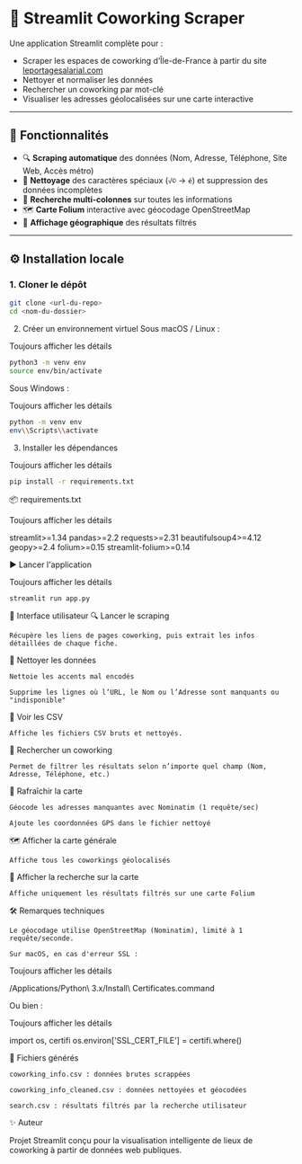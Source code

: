 # 🏢 Streamlit Coworking Scraper

Une application Streamlit complète pour :
- Scraper les espaces de coworking d’Île-de-France à partir du site [leportagesalarial.com](https://www.leportagesalarial.com/coworking/)
- Nettoyer et normaliser les données
- Rechercher un coworking par mot-clé
- Visualiser les adresses géolocalisées sur une carte interactive

---

## 🚀 Fonctionnalités

- 🔍 **Scraping automatique** des données (Nom, Adresse, Téléphone, Site Web, Accès métro)
- 🧹 **Nettoyage** des caractères spéciaux (`√©` → `é`) et suppression des données incomplètes
- 🔎 **Recherche multi-colonnes** sur toutes les informations
- 🗺️ **Carte Folium** interactive avec géocodage OpenStreetMap
- 📍 **Affichage géographique** des résultats filtrés

---

## ⚙️ Installation locale

### 1. Cloner le dépôt

```bash
git clone <url-du-repo>
cd <nom-du-dossier>
```
2. Créer un environnement virtuel
Sous macOS / Linux :

Toujours afficher les détails
```bash
python3 -m venv env
source env/bin/activate
```
Sous Windows :

Toujours afficher les détails
```bash
python -m venv env
env\\Scripts\\activate
```
3. Installer les dépendances

Toujours afficher les détails
```bash
pip install -r requirements.txt
```
📦 requirements.txt

Toujours afficher les détails

streamlit>=1.34
pandas>=2.2
requests>=2.31
beautifulsoup4>=4.12
geopy>=2.4
folium>=0.15
streamlit-folium>=0.14

▶️ Lancer l'application

Toujours afficher les détails
```bash
streamlit run app.py
```
🧭 Interface utilisateur
🔍 Lancer le scraping

    Récupère les liens de pages coworking, puis extrait les infos détaillées de chaque fiche.

🧹 Nettoyer les données

    Nettoie les accents mal encodés

    Supprime les lignes où l’URL, le Nom ou l’Adresse sont manquants ou "indisponible"

📄 Voir les CSV

    Affiche les fichiers CSV bruts et nettoyés.

🔎 Rechercher un coworking

    Permet de filtrer les résultats selon n’importe quel champ (Nom, Adresse, Téléphone, etc.)

🔄 Rafraîchir la carte

    Géocode les adresses manquantes avec Nominatim (1 requête/sec)

    Ajoute les coordonnées GPS dans le fichier nettoyé

🗺️ Afficher la carte générale

    Affiche tous les coworkings géolocalisés

📍 Afficher la recherche sur la carte

    Affiche uniquement les résultats filtrés sur une carte Folium

🛠 Remarques techniques

    Le géocodage utilise OpenStreetMap (Nominatim), limité à 1 requête/seconde.

    Sur macOS, en cas d'erreur SSL :

Toujours afficher les détails

/Applications/Python\\ 3.x/Install\\ Certificates.command

Ou bien :

Toujours afficher les détails

import os, certifi
os.environ['SSL_CERT_FILE'] = certifi.where()

📁 Fichiers générés

    coworking_info.csv : données brutes scrappées

    coworking_info_cleaned.csv : données nettoyées et géocodées

    search.csv : résultats filtrés par la recherche utilisateur

✨ Auteur

Projet Streamlit conçu pour la visualisation intelligente de lieux de coworking à partir de données web publiques.